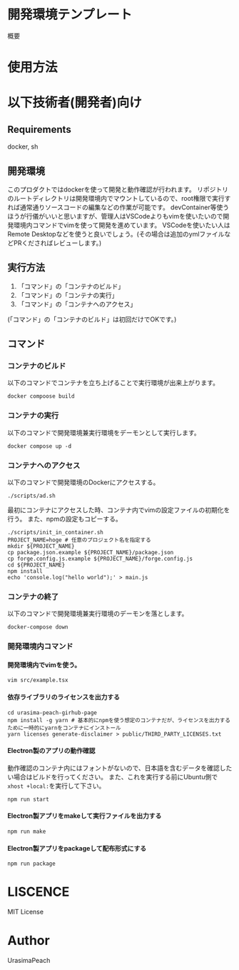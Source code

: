 # 開発環境テンプレート

概要

# 使用方法


# 以下技術者(開発者)向け

## Requirements

docker, sh

## 開発環境

このプロダクトではdockerを使って開発と動作確認が行われます。
リポジトリのルートディレクトリは開発環境内でマウントしているので、root権限で実行すれば通常通りソースコードの編集などの作業が可能です。
devContainer等使うほうが行儀がいいと思いますが、管理人はVSCodeよりもvimを使いたいので開発環境内コマンドでvimを使って開発を進めています。
VSCodeを使いたい人はRemote Desktopなどを使うと良いでしょう。(その場合は追加のymlファイルなどPRくださればレビューします。)

## 実行方法

1. 「コマンド」の「コンテナのビルド」
2. 「コマンド」の「コンテナの実行」
3. 「コマンド」の「コンテナへのアクセス」

(「コマンド」の「コンテナのビルド」は初回だけでOKです。)

## コマンド

### コンテナのビルド

以下のコマンドでコンテナを立ち上げることで実行環境が出来上がります。

```
docker compoose build
```

### コンテナの実行

以下のコマンドで開発環境兼実行環境をデーモンとして実行します。

```
docker compose up -d
```

### コンテナへのアクセス

以下のコマンドで開発環境のDockerにアクセスする。

```
./scripts/ad.sh
```

最初にコンテナにアクセスした時、コンテナ内でvimの設定ファイルの初期化を行う。
また、npmの設定もコピーする。

```
./scripts/init_in_container.sh
PROJECT_NAME=hoge # 任意のプロジェクト名を指定する
mkdir ${PROJECT_NAME}
cp package.json.example ${PROJECT_NAME}/package.json 
cp forge.config.js.example ${PROJECT_NAME}/forge.config.js
cd ${PROJECT_NAME}
npm install
echo 'console.log("hello world");' > main.js
```

### コンテナの終了

以下のコマンドで開発環境兼実行環境のデーモンを落とします。

```
docker-compose down
```

### 開発環境内コマンド

#### 開発環境内でvimを使う。

```
vim src/example.tsx
```

#### 依存ライブラリのライセンスを出力する

```
cd urasima-peach-girhub-page
npm install -g yarn # 基本的にnpmを使う想定のコンテナだが、ライセンスを出力するために一時的にyarnをコンテナにインストール
yarn licenses generate-disclaimer > public/THIRD_PARTY_LICENSES.txt
```

#### Electron製のアプリの動作確認

動作確認のコンテナ内にはフォントがないので、日本語を含むデータを確認したい場合はビルドを行ってください。
また、これを実行する前にUbuntu側で`xhost +local:`を実行して下さい。

```
npm run start
```

#### Electron製アプリをmakeして実行ファイルを出力する

```
npm run make
```

#### Electron製アプリをpackageして配布形式にする

```
npm run package
```

# LISCENCE

MIT License

# Author

UrasimaPeach
